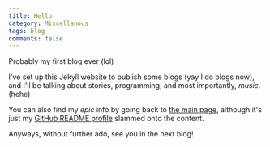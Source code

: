 ```yaml
---
title: Hello!
category: Miscellanous
tags: blog
comments: false
---
```


Probably my first blog ever (lol)

<!-- more -->

I've set up this Jekyll website to publish some blogs (yay I do blogs now), and I'll be talking about stories, programming, and most importantly, *music*. (hehe)

You can also find my *epic* info by going back to [the main page](/), although it's just my [GitHub README profile](https://github.com/spiroth/spiroth) slammed onto the content.

Anyways, without further ado, see you in the next blog!